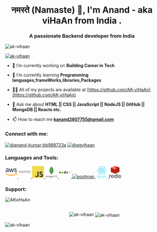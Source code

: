 <h1 align="center">नमस्ते (Namaste) 🙏, I'm Anand - aka viHaAn from India .</h1>
<h3 align="center">A passionate Backend developer from India</h3>

<p align="left"> <img src="https://komarev.com/ghpvc/?username=ak-vihaan&label=Profile%20views&color=0e75b6&style=flat" alt="ak-vihaan" /> </p>

<p align="left"> <a href="https://github.com/ryo-ma/github-profile-trophy"><img src="https://github-profile-trophy.vercel.app/?username=ak-vihaan" alt="ak-vihaan" /></a> </p>

- 🔭 I’m currently working on **Building Career in Tech**

- 🌱 I’m currently learning **Programming languages,frameWorks,libraries,Packages**

- 👨‍💻 All of my projects are available at [https://github.com/AK-viHaAn](https://github.com/AK-viHaAn)

- 💬 Ask me about **HTML || CSS || JavaScript || NodeJS || GitHub || MongoDB || Reacts etc.**

- 📫 How to reach me **kanand2607755@gmail.com**

<h3 align="left">Connect with me:</h3>
<p align="left">
<a href="https://linkedin.com/in/@anand-kumar-bb988723a" target="blank"><img align="center" src="https://raw.githubusercontent.com/rahuldkjain/github-profile-readme-generator/master/src/images/icons/Social/linked-in-alt.svg" alt="@anand-kumar-bb988723a" height="30" width="40" /></a>
<a href="https://instagram.com/@agvihaan" target="blank"><img align="center" src="https://raw.githubusercontent.com/rahuldkjain/github-profile-readme-generator/master/src/images/icons/Social/instagram.svg" alt="@agvihaan" height="30" width="40" /></a>
</p>

<h3 align="left">Languages and Tools:</h3>
<p align="left"> <a href="https://aws.amazon.com" target="_blank" rel="noreferrer"> <img src="https://raw.githubusercontent.com/devicons/devicon/master/icons/amazonwebservices/amazonwebservices-original-wordmark.svg" alt="aws" width="40" height="40"/> </a> <a href="https://expressjs.com" target="_blank" rel="noreferrer"> <img src="https://raw.githubusercontent.com/devicons/devicon/master/icons/express/express-original-wordmark.svg" alt="express" width="40" height="40"/> </a> <a href="https://developer.mozilla.org/en-US/docs/Web/JavaScript" target="_blank" rel="noreferrer"> <img src="https://raw.githubusercontent.com/devicons/devicon/master/icons/javascript/javascript-original.svg" alt="javascript" width="40" height="40"/> </a> <a href="https://www.mongodb.com/" target="_blank" rel="noreferrer"> <img src="https://raw.githubusercontent.com/devicons/devicon/master/icons/mongodb/mongodb-original-wordmark.svg" alt="mongodb" width="40" height="40"/> </a> <a href="https://nodejs.org" target="_blank" rel="noreferrer"> <img src="https://raw.githubusercontent.com/devicons/devicon/master/icons/nodejs/nodejs-original-wordmark.svg" alt="nodejs" width="40" height="40"/> </a> <a href="https://postman.com" target="_blank" rel="noreferrer"> <img src="https://www.vectorlogo.zone/logos/getpostman/getpostman-icon.svg" alt="postman" width="40" height="40"/> </a> <a href="https://reactjs.org/" target="_blank" rel="noreferrer"> <img src="https://raw.githubusercontent.com/devicons/devicon/master/icons/react/react-original-wordmark.svg" alt="react" width="40" height="40"/> </a> <a href="https://redis.io" target="_blank" rel="noreferrer"> <img src="https://raw.githubusercontent.com/devicons/devicon/master/icons/redis/redis-original-wordmark.svg" alt="redis" width="40" height="40"/> </a> </p>

<h3 align="left">Support:</h3>
<p><a href="https://www.buymeacoffee.com/AKviHaAn"> <img align="left" src="https://cdn.buymeacoffee.com/buttons/v2/default-yellow.png" height="50" width="210" alt="AKviHaAn" /></a></p><br><br>

<p><img align="left" src="https://github-readme-stats.vercel.app/api/top-langs?username=ak-vihaan&show_icons=true&locale=en&layout=compact" alt="ak-vihaan" /></p>

<p>&nbsp;<img align="center" src="https://github-readme-stats.vercel.app/api?username=ak-vihaan&show_icons=true&locale=en" alt="ak-vihaan" /></p>

<p><img align="center" src="https://github-readme-streak-stats.herokuapp.com/?user=ak-vihaan&" alt="ak-vihaan" /></p>

